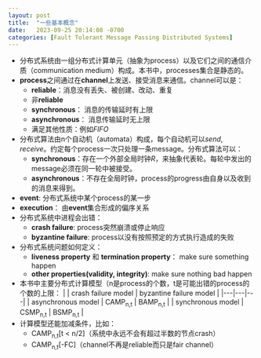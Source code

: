 ```yaml
---
layout: post
title:  "一些基本概念"
date:   2023-09-25 20:14:08 -0700
categories: [Fault Tolerant Message Passing Distributed Systems]
---
```


+ 分布式系统由一组分布式计算单元（抽象为process）以及它们之间的通信介质（communication medium）构成。本书中，processes集合是静态的。
+ **process**之间通过在**channel**上发送、接受消息来通信。channel可以是：
  + **reliable**：消息没有丢失、被创建、改动、重复
  + 非**reliable**
  + **synchronous**： 消息的传输延时有上限
  + **asynchronous**： 消息传输延时无上限
  + 满足其他性质：例如*FIFO*
+ 分布式算法由n个自动机（automata）构成，每个自动机可以*send*, *receive*。约定每个process一次只处理一条message。分布式算法可以：
  + **synchronous**：存在一个外部全局时钟*R*，来抽象代表轮。每轮中发出的message必须在同一轮中被接受。
  + **asynchronous**：不存在全局时钟，process的progress由自身以及收到的消息来得到。
+ **event**: 分布式系统中某个process的某一步
+ **execution**： 由**event**集合形成的偏序关系
+ 分布式系统中进程会出错：
  + **crash failure**: process突然崩溃或停止响应
  + **byzantine failure**: process以没有按照预定的方式执行造成的失败
+ 分布式系统问题如何定义：
  + **liveness property** 和 **termination property**： make sure something happen
  + **other properties(validity, integrity)**: make sure nothing bad happen
+ 本书中主要分布式计算模型（n是process的个数，t是可能出错的process的个数的上限：
  |  | crash failure model | byzantine failure model |
  |---|---|---|
  | asynchronous model | CAMP<sub>n,t</sub> | BAMP<sub>n,t</sub> |
  | synchronous model | CSMP<sub>n,t</sub> | BSMP<sub>n,t</sub> |
+ 计算模型还能加减条件，比如：
  + CAMP<sub>n,t</sub>[t &lt; n/2]（系统中永远不会有超过半数的节点crash）
  + CAMP<sub>n,t</sub>[-FC]（channel不再是reliable而只是fair channel）
